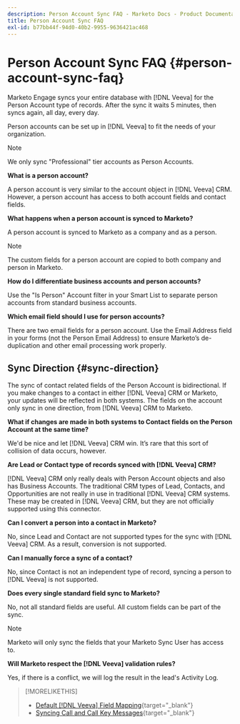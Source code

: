 ```yaml
---
description: Person Account Sync FAQ - Marketo Docs - Product Documentation
title: Person Account Sync FAQ
exl-id: b77bb44f-94d0-40b2-9955-9636421ac468
---
```

# Person Account Sync FAQ {#person-account-sync-faq}

Marketo Engage syncs your entire database with [!DNL Veeva] for the Person Account type of records. After the sync it waits 5 minutes, then syncs again, all day, every day.

Person accounts can be set up in [!DNL Veeva] to fit the needs of your organization.

>[!NOTE]
>
>We only sync "Professional" tier accounts as Person Accounts.

**What is a person account?**

A person account is very similar to the account object in [!DNL Veeva] CRM. However, a person account has access to both account fields and contact fields.

**What happens when a person account is synced to Marketo?**

A person account is synced to Marketo as a company and as a person.

>[!NOTE]
>
>The custom fields for a person account are copied to both company and person in Marketo.

**How do I differentiate business accounts and person accounts?**

Use the "Is Person" Account filter in your Smart List to separate person accounts from standard business accounts.

**Which email field should I use for person accounts?**

There are two email fields for a person account. Use the Email Address field in your forms (not the Person Email Address) to ensure Marketo’s de-duplication and other email processing work properly.

## Sync Direction {#sync-direction}

The sync of contact related fields of the Person Account is bidirectional. If you make changes to a contact in either [!DNL Veeva] CRM or Marketo, your updates will be reflected in both systems. The fields on the account only sync in one direction, from [!DNL Veeva] CRM to Marketo.

**What if changes are made in both systems to Contact fields on the Person Account at the same time?**

We'd be nice and let [!DNL Veeva] CRM win. It’s rare that this sort of collision of data occurs, however.

**Are Lead or Contact type of records synced with [!DNL Veeva] CRM?**

[!DNL Veeva] CRM only really deals with Person Account objects and also has Business Accounts. The traditional CRM types of Lead, Contacts, and Opportunities are not really in use in traditional [!DNL Veeva] CRM systems. These may be created in [!DNL Veeva] CRM, but they are not officially supported using this connector.  

**Can I convert a person into a contact in Marketo?**

No, since Lead and Contact are not supported types for the sync with [!DNL Veeva] CRM. As a result, conversion is not supported.

**Can I manually force a sync of a contact?**

No, since Contact is not an independent type of record, syncing a person to [!DNL Veeva] is not supported.

**Does every single standard field sync to Marketo?**

No, not all standard fields are useful. All custom fields can be part of the sync.

>[!NOTE]
>
>Marketo will only sync the fields that your Marketo Sync User has access to.

**Will Marketo respect the [!DNL Veeva] validation rules?**

Yes, if there is a conflict, we will log the result in the lead's Activity Log.

>[!MORELIKETHIS]
>
>* [Default [!DNL Veeva] Field Mapping](/help/marketo/product-docs/crm-sync/veeva-crm-sync/sync-details/default-veeva-field-mapping.md){target="_blank"}
>* [Syncing Call and Call Key Messages](/help/marketo/product-docs/crm-sync/veeva-crm-sync/sync-details/syncing-call-and-call-key-messages.md){target="_blank"}
